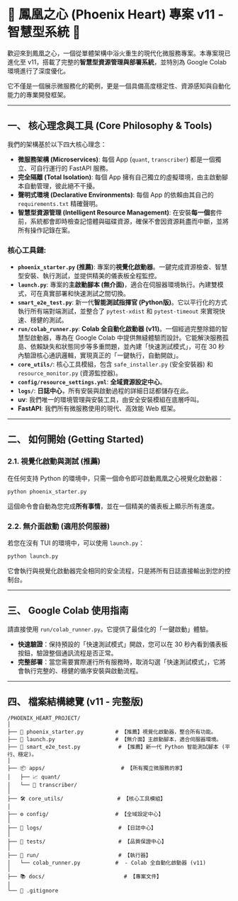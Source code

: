 # 🚀 鳳凰之心 (Phoenix Heart) 專案 v11 - 智慧型系統 🚀

歡迎來到鳳凰之心，一個從單體架構中浴火重生的現代化微服務專案。本專案現已進化至 v11，搭載了完整的**智慧型資源管理與部署系統**，並特別為 Google Colab 環境進行了深度優化。

它不僅是一個展示微服務化的範例，更是一個具備高度穩定性、資源感知與自動化能力的專業開發框架。

---

## 一、 核心理念與工具 (Core Philosophy & Tools)

我們的架構基於以下四大核心理念：

- **微服務架構 (Microservices)**: 每個 App (`quant`, `transcriber`) 都是一個獨立、可自行運行的 FastAPI 服務。
- **完全隔離 (Total Isolation)**: 每個 App 擁有自己獨立的虛擬環境，由主啟動腳本自動管理，彼此絕不干擾。
- **聲明式環境 (Declarative Environments)**: 每個 App 的依賴由其自己的 `requirements.txt` 精確聲明。
- **智慧型資源管理 (Intelligent Resource Management)**: 在安裝**每一個**套件前，系統都會即時檢查記憶體與磁碟資源，確保不會因資源耗盡而中斷，並將所有操作記錄在案。

### 核心工具鏈:

- **`phoenix_starter.py` (推薦)**: 專案的**視覺化啟動器**。一鍵完成資源檢查、智慧型安裝、執行測試，並提供精美的儀表板全程監控。
- **`launch.py`**: 專案的**主啟動腳本 (無介面)**，適合在伺服器環境執行。內建雙模式，可在真實部署和快速測試之間切換。
- **`smart_e2e_test.py`**: 新一代**智能測試指揮官 (Python版)**。它以平行化的方式執行所有端對端測試，並整合了 `pytest-xdist` 和 `pytest-timeout` 來實現快速、穩健的測試。
- **`run/colab_runner.py`**: **Colab 全自動化啟動器 (v11)**。一個經過完整除錯的智慧型啟動器，專為在 Google Colab 中提供無縫體驗而設計。它能解決服務孤島、依賴缺失和狀態同步等多重問題，並內建「快速測試模式」，可在 30 秒內驗證核心通訊邏輯，實現真正的「一鍵執行，自動開啟」。
- **`core_utils/`**: 核心工具模組，包含 `safe_installer.py` (安全安裝器) 和 `resource_monitor.py` (資源監控器)。
- **`config/resource_settings.yml`**: **全域資源設定中心**。
- **`logs/`**: **日誌中心**，所有安裝與啟動過程的詳細日誌都儲存在此。
- **uv**: 我們唯一的環境管理與安裝工具，由安全安裝模組在底層呼叫。
- **FastAPI**: 我們所有微服務使用的現代、高效能 Web 框架。

---

## 二、 如何開始 (Getting Started)

### 2.1. 視覺化啟動與測試 (推薦)

在任何支持 Python 的環境中，只需一個命令即可啟動鳳凰之心視覺化啟動器：

```bash
python phoenix_starter.py
```

這個命令會自動為您完成**所有事情**，並在一個精美的儀表板上顯示所有進度。

### 2.2. 無介面啟動 (適用於伺服器)

若您在沒有 TUI 的環境中，可以使用 `launch.py`：

```bash
python launch.py
```

它會執行與視覺化啟動器完全相同的安全流程，只是將所有日誌直接輸出到您的控制台。

---

## 三、 Google Colab 使用指南

請直接使用 `run/colab_runner.py`。它提供了最佳化的「一鍵啟動」體驗。
- **快速驗證**：保持預設的「快速測試模式」開啟，您可以在 30 秒內看到儀表板按鈕，驗證整個通訊流程是否正常。
- **完整部署**：當您需要實際運行所有服務時，取消勾選「快速測試模式」，它將會執行完整的、穩健的循序安裝與啟動流程。

---

## 四、 檔案結構總覽 (v11 - 完整版)

```
/PHOENIX_HEART_PROJECT/
│
├── 🚀 phoenix_starter.py          # 【推薦】視覺化啟動器，整合所有功能。
├── 🚀 launch.py                   # 【無介面】主啟動腳本，適合伺服器環境。
├── 🧪 smart_e2e_test.py            # 【推薦】新一代 Python 智能測試腳本 (平行、穩定)。
│
├── 📦 apps/                        # 【所有獨立微服務的家】
│   ├── 📈 quant/
│   └── 🎤 transcriber/
│
├── 🛠️ core_utils/                 # 【核心工具模組】
│
├── ⚙️ config/                     # 【全域設定中心】
│
├── 📝 logs/                        # 【日誌中心】
│
├── 🧪 tests/                       # 【品質保證中心】
│
├── 🏃 run/                         # 【執行器】
│   └── colab_runner.py           #  - Colab 全自動化啟動器 (v11)
│
├── 📚 docs/                         # 【專案文件】
│
└── 📄 .gitignore
```
